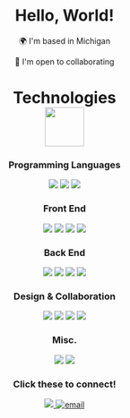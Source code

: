 <h1 align="center">Hello, World!</h1>
<p align="center">
 🌍 I'm based in Michigan
</p>
<p align="center">
 🤝 I'm open to collaborating
</p>
<h1 align="center">Technologies<br><img src="https://media.tenor.com/IESk2X7FqlEAAAAj/windows-xp-loading.gif" width="70"/></h1>
 
  <div align="center">
  <h3>Programming Languages</h3>
  <div>
  <img src="https://img.shields.io/badge/JavaScript-323330?style=for-the-badge&logo=javascript&logoColor=F7DF1E" />
  <img src="https://img.shields.io/badge/TypeScript-007ACC?style=for-the-badge&logo=typescript&logoColor=white" />
  <img src="https://img.shields.io/badge/CSS3-1572B6?style=for-the-badge&logo=css3&logoColor=white" />
  </div>
  </div>

  <div align="center">
  <h3>Front End</h3>
  <div>
  <img src="https://img.shields.io/badge/React-20232A?style=for-the-badge&logo=react&logoColor=61DAFB"/>
  <img src="https://img.shields.io/badge/jQuery-0769AD?style=for-the-badge&logo=jquery&logoColor=white" />
  <img src="https://img.shields.io/badge/Angular-DD0031?style=for-the-badge&logo=angular&logoColor=white" />
  <img src="https://img.shields.io/badge/-tailwind-00B8D5?style=for-the-badge&logo=tailwindcss&logoColor=white" />
 </div>
 </div>

  <div align="center">
  <h3>Back End</h3>
  <div>
  <p align="center">
  <img src="https://img.shields.io/badge/MongoDB-4EA94B?style=for-the-badge&logo=mongodb&logoColor=white" />
  <img src="https://img.shields.io/badge/PostgreSQL-316192?style=for-the-badge&logo=postgresql&logoColor=white" />
  <img src="https://img.shields.io/badge/koa-EEEEEE?style=for-the-badge&logo=koa&logoColor=000000" />
  <img src="https://img.shields.io/badge/Express.js-000000?style=for-the-badge&logo=express&logoColor=white" />
 </div>
 </div>

  <div align="center">
  <h3>Design & Collaboration</h3>
  <div>
  <img src="https://img.shields.io/badge/Figma-F24E1E?style=for-the-badge&logo=figma&logoColor=white"/>
  <img src="https://img.shields.io/badge/Notion-000000?style=for-the-badge&logo=notion&logoColor=white"/>
  <img src="https://img.shields.io/badge/Trello-0052CC?style=for-the-badge&logo=trello&logoColor=white"/>
  <img src="https://img.shields.io/badge/Slack-4A154B?style=for-the-badge&logo=slack&logoColor=white" />
 </div>
 </div>


  <div align="center">
  <h3>Misc.</h3>
  <div>
  <img src="https://img.shields.io/badge/-postman-FC6C34?style=for-the-badge&logo=postman&logoColor=white" />
  <img src="https://img.shields.io/badge/Blender-236192?style=for-the-badge&logo=blender&logoColor=EA7600"/>
 </div>
 </div>
 
 
  <div align="center">
  <h3>Click these to connect!</h3>
  <div>
  <a href="https://www.linkedin.com/in/ben-stimpson-0aba341ab/">
  <img src="https://img.shields.io/badge/LinkedIn-0077B5?style=for-the-badge&logo=linkedin&logoColor=white" />
  </a>
   <a href='mailto:ben.stimpson@outlook.com'><img src="https://img.shields.io/badge/email-EEEEEE?style=for-the-badge&logo=email&logoColor=EA4335"       alt="email"/>
    </div>
 </div>
<!--
**nebzila/nebzila** is a ✨ _special_ ✨ repository because its `README.md` (this file) appears on your GitHub profile.

Here are some ideas to get you started:

- 🔭 I’m currently working on ...
- 🌱 I’m currently learning ...
- 👯 I’m looking to collaborate on ...
- 🤔 I’m looking for help with ...
- 💬 Ask me about ...
- 📫 How to reach me: ...
- 😄 Pronouns: ...
- ⚡ Fun fact: ...
  -->
